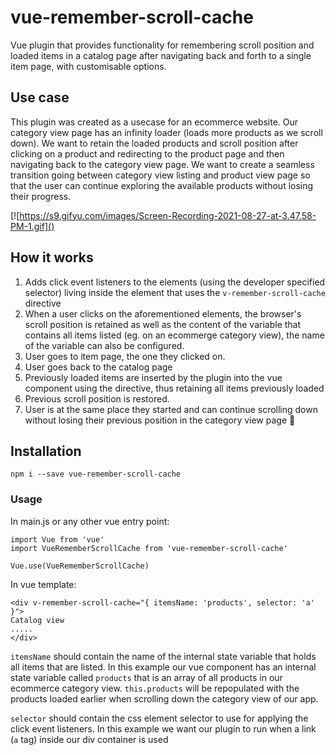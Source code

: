 # vue-remember-scroll-cache
Vue plugin that provides functionality for remembering scroll position and loaded items in a catalog page after navigating back and forth to a single item page, with customisable options.

## Use case
This plugin was created as a usecase for an ecommerce website. Our category view page has an infinity loader (loads more products as we scroll down). We want to retain the loaded products and scroll position after clicking on a product and redirecting to the product page and then navigating back to the category view page. We want to create a seamless transition going between category view listing and product view page so that the user can continue exploring the available products without losing their progress.

[![https://s9.gifyu.com/images/Screen-Recording-2021-08-27-at-3.47.58-PM-1.gif]()

## How it works

1. Adds click event listeners to the elements (using the developer specified selector) living inside the element that uses the `v-remember-scroll-cache` directive
2. When a user clicks on the aforementioned elements, the browser's scroll position is retained as well as the content of the variable that contains all items listed (eg. on an ecommerge category view), the name of the variable can also be configured.
3. User goes to item page, the one they clicked on.
4. User goes back to the catalog page
5. Previously loaded items are inserted by the plugin into the vue component using the directive, thus retaining all items previously loaded
6. Previous scroll position is restored.
7. User is at the same place they started and can continue scrolling down without losing their previous position in the category view page 🙂

## Installation

```
npm i --save vue-remember-scroll-cache
```

### Usage

In main.js or any other vue entry point:
```
import Vue from 'vue'
import VueRememberScrollCache from 'vue-remember-scroll-cache'

Vue.use(VueRememberScrollCache)
```

In vue template:
```
<div v-remember-scroll-cache="{ itemsName: 'products', selector: 'a' }">
Catalog view
.....
</div>
```

`itemsName` should contain the name of the internal state variable that holds all items that are listed. In this example our vue component has an internal state variable called `products` that is an array of all products in our ecommerce category view. `this.products` will be repopulated with the products loaded earlier when scrolling down the category view of our app.


`selector` should contain the css element selector to use for applying the click event listeners. In this example we want our plugin to run when a link (`a` tag) inside our div container is used


